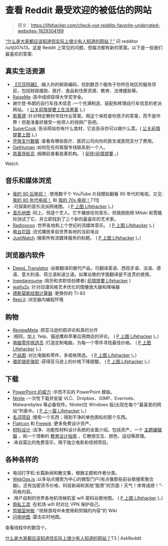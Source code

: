 # 查看 Reddit 最受欢迎的被低估的网站

> 原文：<https://lifehacker.com/check-out-reddits-favorite-underrated-websites-1829304199>

[“什么是大家都应该知道但实际上很少有人知道的网站？”](https://www.reddit.com/r/AskReddit/comments/9icx7a/what_is_a_website_that_everyone_should_know_about/) 问 redditor /u/tj007s13。这是 Reddit 上常见的问题，但每次都有新的答案。以下是一些我们最喜欢的答案:

## 真实生活资源

*   [【贝莎阿姨】](https://www.auntbertha.com/) :输入你的邮政编码，找到数百个服务于你所在地区的服务项目，包括财政援助、医疗、食品和住房资源、教育、法律援助等。
*   [RaiseMe](https://www.raise.me/) :高中成绩获得大学奖学金。
*   谢尔登·布朗的自行车技术信息 :一个充满制造、装配和修理自行车信息的老派网站。 ( [公关前情提要上生活黑客](https://lifehacker.com/the-proper-way-to-lock-your-bicycle-5942301#_ga=2.196703659.62720521.1537796138-1723114163.1524514905) )。)
*   [斯莱德](https://www.slader.com/) :针对特定教材寻找作业答案。用这个来检查你孩子的答案，而不是作弊！但是准备好接受一些烦人的视频广告吧。
*   [SuperCook](https://lifehacker.com/supercook-turns-your-kitchen-contents-into-yummy-recipe-5262102) :告诉网站你有什么食材，它会告诉你可以做什么菜。( [公关前情提要上图](https://www.supercook.com/#/recipes) )。)
*   [开放支付数据](https://openpaymentsdata.cms.gov/) :查看有哪些医疗、医药公司向你的医生或医院支付了费用。
*   [GetHuman](https://gethuman.com/) :如何在任何客服专线联系到一个人。
*   [慈善导航员](https://www.charitynavigator.org/) :捐赠前查看慈善机构。 ( [前传)前情提要](https://twocents.lifehacker.com/how-to-not-get-scammed-when-donating-to-charity-1827017641#_ga=2.197596584.62720521.1537796138-1723114163.1524514905) 。)

Watch

## 音乐和媒体浏览

*   [我的 90 后电视！](http://www.my90stv.com/) :使用数千个 YouTube 片段模拟翻看 90 年代的电视。又见: [我的 80 年代电视！](http://www.my80stv.com/) 和 [我的 70s 电视！](http://www.my70stv.com/)T11】
*   :可探索的音乐流派网络图。 ( [P 上图 Lifehacker](https://lifehacker.com/hear-what-literally-every-genre-of-music-sounds-like-wi-1819421235#_ga=2.158273853.62720521.1537796138-1723114163.1524514905) )。)
*   [音乐地图](https://www.music-map.com/) :同上，但逐个艺人。它不播放任何音乐，但我刚刚用 Mitski 和雪橇铃测试了它，并立即找到了三个新的最喜欢的艺术家。
*   [Radiooooo](http://radiooooo.com/) :世界各地和上个世纪的流媒体音乐。 ( [P 上图 Lifehacker](https://lifehacker.com/rock-out-to-curated-streaming-music-from-different-dec-1825427918#_ga=2.158273853.62720521.1537796138-1723114163.1524514905) )。)
*   [电台花园](http://radio.garden/) :流式播放来自世界各地的当前电台
*   [JustWatch](https://www.justwatch.com/) :搜索所有流媒体服务的标题。 ( [P 上图 Lifehacker](https://lifehacker.com/justwatch-finds-the-best-place-to-buy-or-rent-movies-on-1752434354) )。)

## 浏览器内软件

*   [DeepL Translator](https://www.deepl.com/translator) :谷歌翻译的替代产品，可翻译英语、西班牙语、法语、德语、意大利语、荷兰语和波兰语。如果谷歌的字面翻译是不连贯的使用。
*   [Ineedaresume](http://ineedaresu.me/#/) :简历和求职信创建者( [前情提要 Lifehacker](https://lifehacker.com/this-tool-helps-make-your-resume-visually-appealing-1709672920) )
*   [waifu2x](http://waifu2x.udp.jp/) :针对动漫风格艺术优化的图像放大器和降噪器
*   [德斯莫斯绘图计算器](https://www.desmos.com/calculator) :更换你的 TI-83
*   [Repl.it](https://repl.it/) :浏览器内编程环境

## 购物

*   [ReviewMeta](https://reviewmeta.com/) :把亚马逊的假评论和真的分开
*   :相同，加上 Yelp、猫途鹰和苹果应用商店的评论。 ( [P 上图 Lifehacker](https://lifehacker.com/fakespot-analyzes-amazon-reviews-to-spot-fakes-1776485508#_ga=2.200889897.62720521.1537796138-1723114163.1524514905) )。)
*   [电脑零件挑选员](https://pcpartpicker.com/) :打造定制电脑，为每一个零件寻找最佳价格。 ( [P 上图 Lifehacker](https://lifehacker.com/pcpartpicker-gets-a-new-look-price-filters-and-build-1686267457) )。)
*   [产品图](https://www.productchart.com/) :对比电脑和零件，多规格筛选。 ( [P 上图 Lifehacker](https://lifehacker.com/this-interactive-smartphone-chart-picks-the-right-phone-1684635968) )。)
*   [骆驼骆驼骆驼](https://camelcamelcamel.com/) :获得亚马逊上的价格下降提醒。 ( [P 上图 Lifehacker](https://lifehacker.com/most-popular-price-tracking-tool-camelcamelcamel-1693679036) )。)

## 下载

*   [PowerPoint 的威力](http://thepopp.com/) :华而不实的 PowerPoint 模板。
*   [Ninite](https://ninite.com/) :一次性下载并安装 VLC、Dropbox、GIMP、Evernote、Malwarebytes 等必备软件。Ninite(仅 Windows 版)出现在每个“最喜爱的网站”列表中。( [P 上一篇 Lifehacker](https://lifehacker.com/ninite-bulk-installs-great-free-windows-apps-5388408) )。)
*   [名词项目](https://thenounproject.com/) :搜索一个东西；得到干净的单色图标的那个东西。
*   [Flaticon](https://www.flaticon.com/) 和 [Freepik](https://www.freepik.com/) :更多免费设计资产。
*   [材料设计](https://material.io/) :洁净、功能性材料设计系统的全面介绍。包括资产，一个 [主题编辑器](https://material.io/tools/theme-editor/) ，和一个清晰的 [教育设计指南](https://material.io/design/introduction/#principles) ，它教授交互、颜色、运动等原理。
*   :来自莫比的免费音乐，用于独立电影和视频项目。

## 各种各样的

*   电动打字机:长篇新闻和散文集，根据主题和作者分类。
*   [WebOas.is](https://weboas.is/) :以多站点搜索为中心的微型门户(有点像那些前谷歌搜索聚合器)。还有加密货币价格、科技新闻和其他“股票”的页面！天气！体育成绩！”-风格内容。
*   :用户自制的世界各地机场候机室 wifi 密码谷歌地图。 ( [P 上图 Lifehacker](https://lifehacker.com/find-free-airport-wi-fi-with-this-interactive-map-1787550652) )。)
*   [隐私工具](https://www.privacytools.io/) :在机场 wifi 时对比 VPN 保护自己。
*   [剪辑室地板](https://tcrf.net/The_Cutting_Room_Floor) :“视频游戏中未使用和剪辑的内容”的 Wiki
*   [闪电地图](https://www.lightningmaps.org/#m=oss;t=3;s=0;o=0;b=;ts=0;) :雷击实时地图。

查看线程中的数百个。

[什么是大家都应该知道但实际上很少有人知道的网站？](https://www.reddit.com/r/AskReddit/comments/9icx7a/what_is_a_website_that_everyone_should_know_about/)T3 | AskReddit